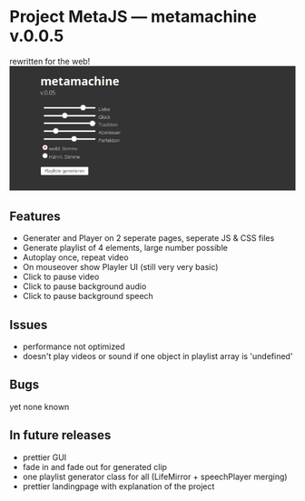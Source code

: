 # Project MetaJS — metamachine v.0.0.5
rewritten for the web!
![screenshot of 0.0.5](https://github.com/stillefront/metamachinejs/blob/master/screenshot005.png)

## Features
- Generater and Player on 2 seperate pages, seperate JS & CSS files
- Generate playlist of 4 elements, large number possible
- Autoplay once, repeat video
- On mouseover show Playler UI (still very very basic)
- Click to pause video
- Click to pause background audio
- Click to pause background speech

## Issues
- performance not optimized
- doesn't play videos or sound if one object in playlist array is 'undefined' 

## Bugs
yet none known

## In future releases
- prettier GUI
- fade in and fade out for generated clip
- one playlist generator class for all (LifeMirror + speechPlayer merging)
- prettier landingpage with explanation of the project
